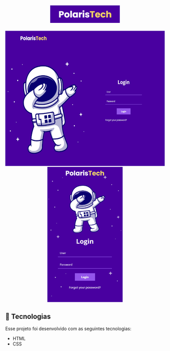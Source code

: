 <h1 align="center">
  <img src=".github/polaris-logo.png" alt="Polaris Tech Logo" title="PolarisTech" width="220px" />
</h1>

<div align="center">
  <img src=".github/demo-web.gif" alt="demo-web" height="425">
  <img src=".github/demo-mobile.gif" alt="demo-mobile" height="425">
</div>

## 🚀 Tecnologias

Esse projeto foi desenvolvido com as seguintes tecnologias:

- HTML
- CSS
